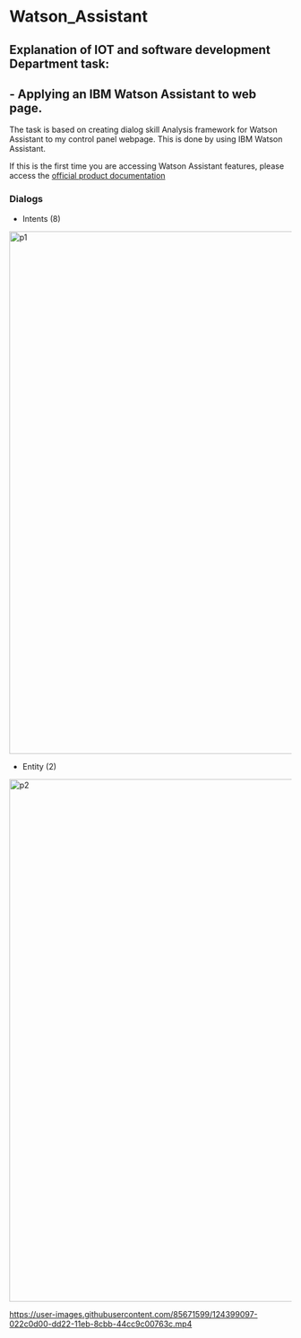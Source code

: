 # Watson_Assistant
## Explanation of IOT and software development Department task:
## - Applying an IBM Watson Assistant to web page.
The task is based on creating dialog skill Analysis framework for Watson Assistant to my control panel webpage. This is done by using IBM Watson Assistant.

If this is the first time you are accessing Watson Assistant features, please access the [official product documentation](https://cloud.ibm.com/docs/assistant?topic=assistant-index)


### Dialogs
* Intents (8)

<img width="931" alt="p1" src="https://user-images.githubusercontent.com/85671599/124397166-fa1aa000-dd16-11eb-9e74-cc2bf043793d.png">


* Entity (2)

<img width="931" alt="p2" src="https://user-images.githubusercontent.com/85671599/124397191-30f0b600-dd17-11eb-9baf-c13a49f20506.png">




https://user-images.githubusercontent.com/85671599/124399097-022c0d00-dd22-11eb-8cbb-44cc9c00763c.mp4





